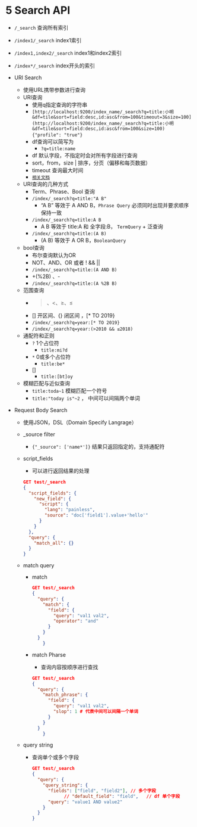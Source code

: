 # 5 Search API

- `/_search`  查询所有索引
- `/index1/_search`  index1索引
- `/index1,index2/_search`  index1和index2索引
- `/index*/_search`  index开头的索引
- URI Search
    - 使用URL携带参数进行查询
    - URI查询
        - 使用q指定查询的字符串
        - `[http://localhost:9200/index_name/_search?q=title:小明&df=tile&sort=field:desc,id:asc&from=100&timeout=3&size=100](http://localhost:9200/index_name/_search?q=title:小明&df=tile&sort=field:desc,id:asc&from=100&size=100)`  `{"profile": "true"}`
        - df查询可以简写为
            - `?q=title:name`
        - df 默认字段，不指定时会对所有字段进行查询
        - sort，from，size | 排序，分页（偏移和每页数据）
        - timeout  查询最大时间
        - [`相关文档`](https://www.cnblogs.com/daynote/p/11076965.html)
    - URI查询的几种方式
        - Term、Phrase、Bool 查询
        - `/index/_search?q=title:"A B"`
            - “A B” 等效于 A AND B，`Phrase Query` 必须同时出现并要求顺序保持一致
        - `/index/_search?q=title:A B`
            - A B 等效于 title:A 和 全字段:B， `TermQuery` + 泛查询
        - `/index/_search?q=title:(A B)`
            - (A B) 等效于 A OR B，`BooleanQuery`
    - bool查询
        - 布尔查询默认为OR
        - NOT、AND、OR  或者 !  &&  ||
        - `/index/_search?q=title:(A AND B)`
        - +(%2B) 、-
        - `/index/_search?q=title:(A %2B B)`
    - 范围查询
        - >、<、≥、≤
        - [] 开区间、{} 闭区间 ，[* TO 2019}
        - `/index/_search?q=year:[* TO 2019}`
        - `/index/_search?q=year:(>2010 && ≤2018)`
    - 通配符和正则
        - `?`  1个占位符
            - `title:mi?d`
        - `*`  0或多个占位符
            - `title:be*`
        - []
            - `title:[bt]oy`
    - 模糊匹配与近似查询
        - `title:toda~1`    模糊匹配一个符号
        - `title:"today is"~2` ， 中间可以间隔两个单词

- Request Body Search
    - 使用JSON，DSL（Domain Specify Langrage）
    - _source filter
        - `{"_source": ['name*']}`  结果只返回指定的，支持通配符
    - script_fields
        - 可以进行返回结果的处理

        ```json
        GET test/_search
        {
          "script_fields": {
            "new_field": {
              "script": {
                "lang": "painless", 
                "source": "doc['field1'].value+'hello'"
              }
            }
          },
          "query": {
            "match_all": {}
          }
        }
        ```

    - match query
        - match

            ```json
            GET test/_search
            {
              "query": {
                "match": {
                  "field": {
                    "query": "val1 val2",
                    "operator": "and"
                  }
                }
              }
            	}
            ```

        - match Pharse
            - 查询内容按顺序进行查找

            ```json
            GET test/_search
            {
              "query": {
                "match_phrase": {
                  "field": {
                    "query": "val1 val2",
                    "slop": 1 # 代表中间可以间隔一个单词
                  }
                }
              }
            	}
            ```

    - query string
        - 查询单个或多个字段

            ```json
            GET test/_search
            {
              "query": {
                "query_string": {
                  "fields": ["field", "field2"], // 多个字段
            			// "default_field": "field",   // df 单个字段
                  "query": "value1 AND value2"
                }
              }
            }
            ```
